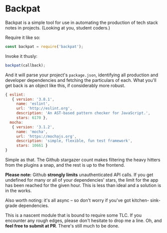 # Backpat

Backpat is a simple tool for use in automating the production of tech stack
notes in projects. (Looking at you, student coders.)

Require it like so:

```javascript
const backpat = require('backpat');
```

Invoke it thusly:

```javascript
backpat(callback);
```

And it will parse your project's ```package.json```, identifying all production
and developer dependencies and fetching the particulars of each. What you'll
get back is an object like this, if considerably more robust.

```javascript
{ eslint:
   { version: '3.8.1',
     name: 'eslint',
     url: 'http://eslint.org',
     description: 'An AST-based pattern checker for JavaScript.',
     stars: 6170 },
  mocha:
   { version: '3.1.2',
     name: 'mocha',
     url: 'https://mochajs.org',
     description: 'simple, flexible, fun test framework',
     stars: 10661 }
}
```

Simple as that. The Github stargazer count makes filtering the heavy hitters
from the plugins a snap, and the rest is up to the frontend.

**Please note:** Github __strongly limits__ unauthenticated API calls. If you get
undefined for many or all of your dependencies' stars, the limit for the app
has been reached for the given hour. This is less than ideal and a solution is
in the works.

Also worth noting: it's all async – so don't worry if you've got kitchen-
sink-grade dependencies.

This is a nascent module that is bound to require some TLC. If you encounter
any rough edges, please don't hesitate to drop me a line. Oh, and __feel free to
submit at PR__. There's still much to be done.